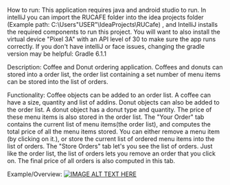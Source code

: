 How to run: This application requires java and android studio to run. 
In intelliJ you can import the RUCAFE folder into the idea projects folder
(Example path: C:\Users\"USER"\IdeaProjects\RUCafe) , and IntelliJ installs
the required components to run this project. You will want to also install
the virtual device "Pixel 3A" with an API level of 30 to make sure the app
runs correctly. If you don't have intelliJ or face issues, changing the gradle 
version may be helpful: Gradle 6.1.1 

Description:
Coffee and Donut ordering application. Coffees and donuts can stored into a order list, 
the order list containing a set number of menu items can be stored into the list of orders. 

Functionality:
Coffee objects can be added to an order list. A coffee can have a size, quantity and list of addins.
Donut objects can also be added to the order list. A donut object has a donut type and quantity.
The price of these menu items is also stored in the order list. The "Your Order" tab contains
the current list of menu items(the order list), and computes the total price of all the menu items stored. 
You can either remove a menu item (by clicking on it.), or store the current list of ordered menu items 
into the list of orders. The "Store Orders" tab let's you see the list of orders. Just like the order list,
the list of orders lets you remove an order that you click on. The final price of all orders is also 
computed in this tab.

Example/Overview:
[![IMAGE ALT TEXT HERE](https://img.youtube.com/vi/t65obG5m7MQ/0.jpg)](https://www.youtube.com/watch?v=t65obG5m7MQ)
